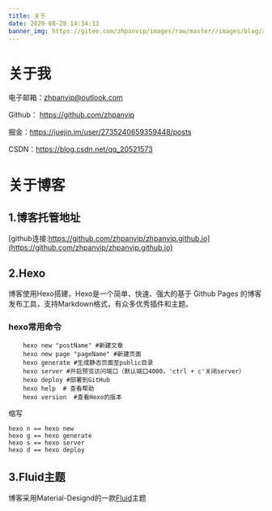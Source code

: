 ```yaml
---
title: 关于
date: 2020-08-28 14:34:13
banner_img: https://gitee.com/zhpanvip/images/raw/master//images/blog/about.jpg
---
```


#  关于我

电子邮箱：zhpanvip@outlook.com

Github： https://github.com/zhpanvip

掘金：https://juejin.im/user/2735240659359448/posts

CSDN：https://blog.csdn.net/qq_20521573

#  关于博客

## 1.博客托管地址

[github连接:https://github.com/zhpanvip/zhpanvip.github.io](https://github.com/zhpanvip/zhpanvip.github.io)

## 2.Hexo

博客使用Hexo搭建，Hexo是一个简单、快速、强大的基于 Github Pages 的博客发布工具，支持Markdown格式，有众多优秀插件和主题。

### hexo常用命令

```
	hexo new "postName" #新建文章
	hexo new page "pageName" #新建页面
	hexo generate #生成静态页面至public目录
	hexo server #开启预览访问端口（默认端口4000，'ctrl + c'关闭server）
	hexo deploy #部署到GitHub
	hexo help  # 查看帮助
	hexo version  #查看Hexo的版本
```
缩写

```
hexo n == hexo new
hexo g == hexo generate
hexo s == hexo server
hexo d == hexo deploy 
```
## 3.Fluid主题

博客采用Material-Designd的一款<a color="red" href="https://github.com/fluid-dev/hexo-theme-fluid">Fluid</a>主题